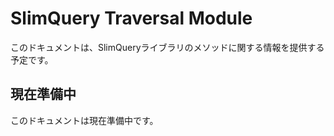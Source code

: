 # SlimQuery Traversal Module
このドキュメントは、SlimQueryライブラリのメソッドに関する情報を提供する予定です。

## 現在準備中
このドキュメントは現在準備中です。